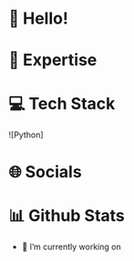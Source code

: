 # 👋 Hello!


# 🚀 Expertise


# 💻 Tech Stack
![Python] 

# 🌐 Socials


# 📊 Github Stats


- 🔭 I’m currently working on

